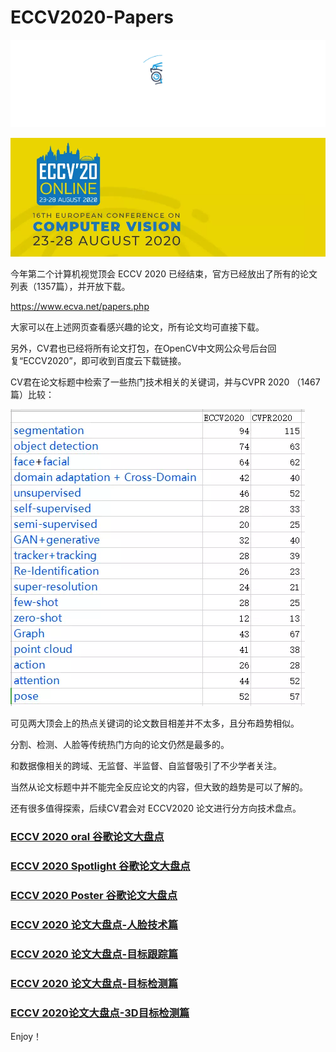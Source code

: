 # ECCV2020-Papers
<div align="center">
  <img src="Google/52CV.gif" width="600"/>
</div>

![demo image](Google/eccv.png)

今年第二个计算机视觉顶会 ECCV 2020 已经结束，官方已经放出了所有的论文列表（1357篇），并开放下载。

https://www.ecva.net/papers.php

大家可以在上述网页查看感兴趣的论文，所有论文均可直接下载。

另外，CV君也已经将所有论文打包，在OpenCV中文网公众号后台回复“ECCV2020”，即可收到百度云下载链接。

CV君在论文标题中检索了一些热门技术相关的关键词，并与CVPR 2020 （1467篇）比较：

![demo image](Google/eccv1.png)

可见两大顶会上的热点关键词的论文数目相差并不太多，且分布趋势相似。

分割、检测、人脸等传统热门方向的论文仍然是最多的。

和数据像相关的跨域、无监督、半监督、自监督吸引了不少学者关注。

当然从论文标题中并不能完全反应论文的内容，但大致的趋势是可以了解的。

还有很多值得探索，后续CV君会对 ECCV2020 论文进行分方向技术盘点。

### [ECCV 2020 oral 谷歌论文大盘点](https://github.com/52CV/ECCV-2020-Papers/blob/master/Google-oral-papers.md)

### [ECCV 2020 Spotlight 谷歌论文大盘点](https://github.com/52CV/ECCV-2020-Papers/blob/master/Google-spotlight-papers.md)

### [ECCV 2020 Poster 谷歌论文大盘点](https://github.com/52CV/ECCV-2020-Papers/blob/master/Google-poster-papers.md)

### [ECCV 2020 论文大盘点-人脸技术篇](https://github.com/52CV/ECCV-2020-Papers/blob/master/ECCV2020-Face-Papers.md)

### [ECCV 2020 论文大盘点-目标跟踪篇](https://github.com/52CV/ECCV-2020-Papers/blob/master/ECCV2020-Tracker-Papers.md)

### [ECCV 2020 论文大盘点-目标检测篇](https://mp.weixin.qq.com/s/dvue9Kx6UQ5iGE-Z615Tug)

### [ECCV 2020论文大盘点-3D目标检测篇](https://mp.weixin.qq.com/s/BTKKi_1mk6AbmO6xTVANCw)

Enjoy！
